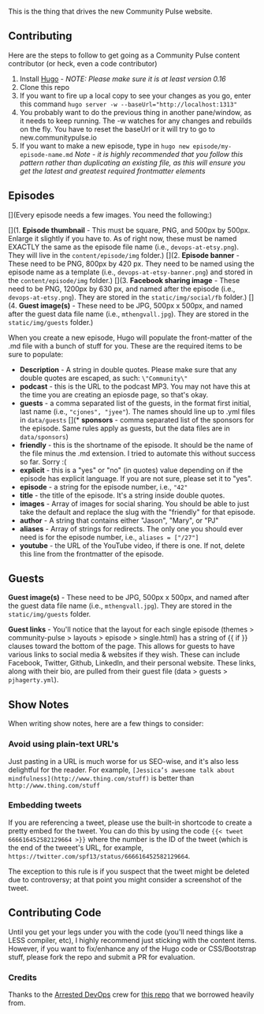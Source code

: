 This is the thing that drives the new Community Pulse website.

## Contributing

Here are the steps to follow to get going as a Community Pulse content contributor (or heck, even a code contributor)

1. Install [Hugo](http://gohugo.io) - *NOTE: Please make sure it is at least version 0.16*
2. Clone this repo
3. If you want to fire up a local copy to see your changes as you go, enter this command `hugo server -w --baseUrl="http://localhost:1313"`
4. You probably want to do the previous thing in another pane/window, as it needs to keep running. The -w watches for any changes and rebuilds on the fly. You have to reset the baseUrl or it will try to go to new.communitypulse.io
5. If you want to make a new episode, type in `hugo new episode/my-episode-name.md` *Note - it is highly recommended that you follow this pattern rather than duplicating an existing file, as this will ensure you get the latest and greatest required frontmatter elements*

## Episodes

[](Every episode needs a few images. You need the following:)

[](1. **Episode thumbnail** - This must be square, PNG, and 500px by 500px. Enlarge it slightly if you have to. As of right now, these must be named EXACTLY the same as the episode file name (i.e., `devops-at-etsy.png`). They will live in the `content/episode/img` folder.)
[](2. **Episode banner** - These need to be PNG, 800px by 420 px. They need to be named using the episode name as a template (i.e., `devops-at-etsy-banner.png`) and stored in the `content/episode/img` folder.)
[](3. **Facebook sharing image** - These need to be PNG, 1200px by 630 px, and named after the episode (i.e., `devops-at-etsy.png`). They are stored in the `static/img/social/fb` folder.)
[](4. **Guest image(s)** - These need to be JPG, 500px x 500px, and named after the guest data file name (i.e., `mthengvall.jpg`). They are stored in the `static/img/guests` folder.)

When you create a new episode, Hugo will populate the front-matter of the .md file with a bunch of stuff for you. These are the required items to be sure to populate:
* **Description** - A string in double quotes. Please make sure that any double quotes are escaped, as such: `\"Community\"`
* **podcast** - this is the URL to the podcast MP3. You may not have this at the time you are creating an epiosde page, so that's okay.
* **guests** - a comma separated list of the guests, in the format first initial, last name (i.e., `"cjones", "jyee"`). The names should line up to .yml files in `data/guests`
[](* **sponsors** - comma separated list of the sponsors for the episode. Same rules apply as guests, but the data files are in `data/sponsors`)
* **friendly** - this is the shortname of the episode. It should be the name of the file minus the .md extension. I tried to automate this without success so far. Sorry :(
* **explicit** - this is a "yes" or "no" (in quotes) value depending on if the episode has explicit language. If you are not sure, please set it to "yes".
* **episode** - a string for the episode number, i.e., `"42"`
* **title** - the title of the episode. It's a string inside double quotes.
* **images** - Array of images for social sharing. You should be able to just take the default and replace the slug with the "friendly" for that episode.
* **author** - A string that contains either "Jason", "Mary", or "PJ"
* **aliases** - Array of strings for redirects. The only one you should ever need is for the episode number, i.e., `aliases = ["/27"]`
* **youtube** - the URL of the YouTube video, if there is one. If not, delete this line from the frontmatter of the episode.

## Guests

**Guest image(s)** - These need to be JPG, 500px x 500px, and named after the guest data file name (i.e., `mthengvall.jpg`). They are stored in the `static/img/guests` folder.

**Guest links** - You'll notice that the layout for each single episode (themes > community-pulse > layouts > episode > single.html) has a string of {{ if }} clauses toward the bottom of the page. This allows for guests to have various links to social media & websites if they wish. These can include Facebook, Twitter, Github, LinkedIn, and their personal website. These links, along with their bio, are pulled from their guest file (data > guests > `pjhagerty.yml`).

## Show Notes

When writing show notes, here are a few things to consider:

### Avoid using plain-text URL's
Just pasting in a URL is much worse for us SEO-wise, and it's also less delightful for the reader. For example, `[Jessica’s awesome talk about mindfulness](http://www.thing.com/stuff)` is better than `http://www.thing.com/stuff`

### Embedding tweets
If you are referencing a tweet, please use the built-in shortcode to create a pretty embed for the tweet. You can do this by using the code `{{< tweet 666616452582129664 >}}` where the number is the ID of the tweet (which is the end of the tweeet's URL, for example, `https://twitter.com/spf13/status/666616452582129664`.

The exception to this rule is if you suspect that the tweet might be deleted due to controversy; at that point you might consider a screenshot of the tweet.

## Contributing Code

Until you get your legs under you with the code (you'll need things like a LESS compiler, etc), I highly recommend just sticking with the content items. However, if you want to fix/enhance any of the Hugo code or CSS/Bootstrap stuff, please fork the repo and submit a PR for evaluation.


### Credits

Thanks to the [Arrested DevOps](https://www.arresteddevops.com/) crew for [this repo](https://github.com/arresteddevops/ado-hugo) that we borrowed heavily from.
